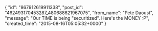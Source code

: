  {
   "id": "867912619911338",
   "post_id": "462493170453287_480688621967075",
   "from_name": "Pete Daoust",
   "message": "Our TIME is being \"securitized\". Here's the MONEY :P",
   "created_time": "2015-08-16T05:05:32+0000"
 }
